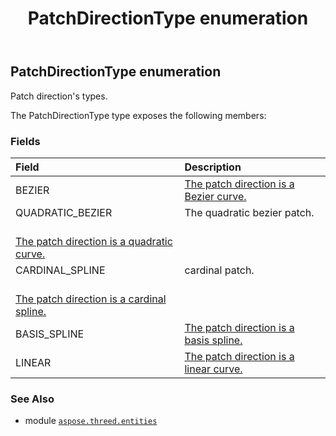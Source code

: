 ﻿---
title: PatchDirectionType enumeration
second_title: Aspose.3D for Python via .NET API References
description: 
type: docs
weight: 640
url: /python-net/aspose.threed.entities/patchdirectiontype/
is_root: false
---

## PatchDirectionType enumeration

Patch direction's types.



The PatchDirectionType type exposes the following members:

### Fields
| Field | Description |
| :- | :- |
| BEZIER | [The patch direction is a Bezier curve.](https://en.wikipedia.org/wiki/B%C3%A9zier_curve) |
| QUADRATIC_BEZIER | The quadratic bezier patch.<br/>[The patch direction is a quadratic curve.](https://en.wikipedia.org/wiki/B%C3%A9zier_curve#Quadratic_curves) |
| CARDINAL_SPLINE | cardinal patch.<br/>[The patch direction is a cardinal spline.](https://en.wikipedia.org/wiki/Cubic_Hermite_spline#Cardinal_spline) |
| BASIS_SPLINE | [The patch direction is a basis spline.](https://en.wikipedia.org/wiki/B-spline) |
| LINEAR | [The patch direction is a linear curve.](https://en.wikipedia.org/wiki/B%C3%A9zier_curve#Linear_curves) |



### See Also
* module [`aspose.threed.entities`](..)
